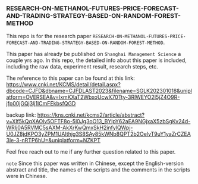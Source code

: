 ### RESEARCH-ON-METHANOL-FUTURES-PRICE-FORECAST-AND-TRADING-STRATEGY-BASED-ON-RANDOM-FOREST-METHOD

This repo is for the research paper `RESEARCH-ON-METHANOL-FUTURES-PRICE-FORECAST-AND-TRADING-STRATEGY-BASED-ON-RANDOM-FOREST-METHOD`.

This paper has already be published on `Shanghai Management Science` a couple yrs ago.
In this repo, the detailed info about this paper is included, including the raw data, experiment result, research steps, etc.

The reference to this paper can be found at this link: 
https://www.cnki.net/KCMS/detail/detail.aspx?dbcode=CJFD&dbname=CJFDLAST2023&filename=SGLK202301018&uniplatform=OVERSEA&v=lxmKXaT2WbxoUcwX70Tty-3RlWEYO2I5jZ4O9R-jfp00jGQj3lj1ICmFEkbsfQGD

backup link:
https://kns.cnki.net/kcms2/article/abstract?v=Xlf5kQqXAOlv5OFTF8o-5l0Jg3oO13_BYlpY62aEA9NGjxaX5zbSgKv24d-WRIj0A5RVMC5sAXM-AkXrKwQmxSkH2infylQWpj-U0JZ8jdKPO3yZPM1UAIthjg3S8SAy85kWNb8QPT2b2OelvT9uY1yaZrCZEA3le-3-nRTP6hU=&uniplatform=NZKPT

Feel free reach out to me if any further question related to this paper.

`note` Since this paper was written in Chinese, except the English-version abstract and title, the names of the scripts and the comments in the scripts were in Chinese.
